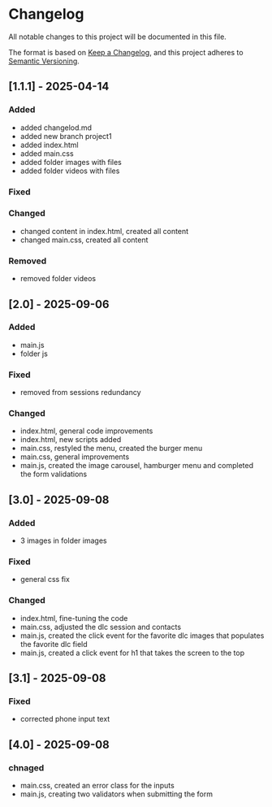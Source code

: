 # Changelog

All notable changes to this project will be documented in this file.

The format is based on [Keep a Changelog](https://keepachangelog.com/en/1.1.0/),
and this project adheres to [Semantic Versioning](https://semver.org/spec/v2.0.0.html).

## [1.1.1] - 2025-04-14

### Added

- added changelod.md
- added new branch project1
- added index.html
- added main.css
- added folder images with files
- added folder videos with files

### Fixed


### Changed
- changed content in index.html, created all content
- changed main.css, created all content

### Removed
- removed folder videos

## [2.0] - 2025-09-06

### Added

- main.js
- folder js

### Fixed
- removed from sessions redundancy

### Changed
- index.html, general code improvements
- index.html, new scripts added
- main.css, restyled the menu, created the burger menu
- main.css, general improvements
- main.js, created the image carousel, hamburger menu and completed the form validations

## [3.0] - 2025-09-08

### Added

- 3 images in folder images

### Fixed
- general css fix

### Changed
- index.html, fine-tuning the code
- main.css, adjusted the dlc session and contacts
- main.js, created the click event for the favorite dlc images that populates the favorite dlc field
- main.js, created a click event for h1 that takes the screen to the top

## [3.1] - 2025-09-08

### Fixed
- corrected phone input text

## [4.0] - 2025-09-08

### chnaged
- main.css, created an error class for the inputs
- main.js, creating two validators when submitting the form